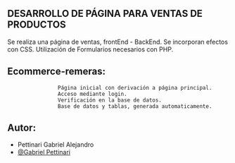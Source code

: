 ## DESARROLLO DE PÁGINA PARA VENTAS DE PRODUCTOS
  Se realiza una página de ventas, frontEnd - BackEnd.
  Se incorporan efectos con CSS.
  Utilización de Formularios necesarios con PHP.

## Ecommerce-remeras: 
                    Página inicial con derivación a página principal. 
                    Acceso mediante login.
                    Verificación en la base de datos. 
                    Base de datos y tablas, generada automaticamente.

## Autor:
- Pettinari Gabriel Alejandro
- [@Gabriel Pettinari](https://github.com/GabrielPettyA)